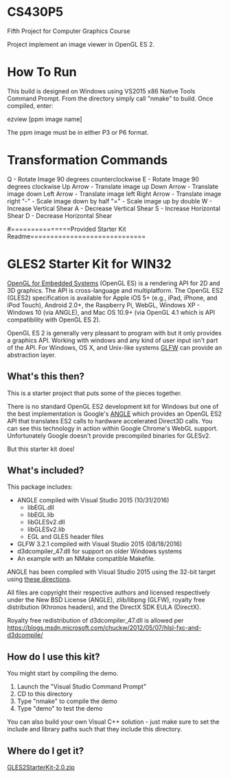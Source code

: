# CS430P5
Fifth Project for Computer Graphics Course

Project implement an image viewer in OpenGL ES 2.

# How To Run
This build is designed on Windows using VS2015 x86 Native Tools Command
Prompt. From the directory simply call "nmake" to build. Once compiled,
enter:

ezview [ppm image name]

The ppm image must be in either P3 or P6 format.

# Transformation Commands
Q - Rotate Image 90 degrees counterclockwise
E - Rotate Image 90 degrees clockwise
Up Arrow - Translate image up
Down Arrow - Translate image down
Left Arrow - Translate image left
Right Arrow - Translate image right
"-" - Scale image down by half
"=" - Scale image up by double
W - Increase Vertical Shear
A - Decrease Vertical Shear
S - Increase Horizontal Shear
D - Decrease Horizontal Shear

#===============Provided Starter Kit Readme=============================
# GLES2 Starter Kit for WIN32

[OpenGL for Embedded Systems](http://www.khronos.org/opengles/)
(OpenGL ES) is a rendering API for 2D and 3D graphics.  The API is
cross-language and multiplatform.  The OpenGL ES2 (GLES2)
specification is available for Apple iOS 5+ (e.g., iPad, iPhone, and
iPod Touch), Android 2.0+, the Raspberry Pi, WebGL, Windows XP -
Windows 10 (via ANGLE), and Mac OS 10.9+ (via OpenGL 4.1 which is 
API compatibility with OpenGL ES 2).

OpenGL ES 2 is generally very pleasant to program with but it only
provides a graphics API.  Working with windows and any kind of user
input isn't part of the API.  For Windows, OS X, and Unix-like systems
[GLFW](http://www.glfw.org/) can provide an abstraction layer.

## What's this then?

This is a starter project that puts some of the pieces together.

There is no standard OpenGL ES2 development kit for Windows but one
of the best implementation is Google's
[ANGLE](http://angleproject.org/) which provides an OpenGL ES2 API
that translates ES2 calls to hardware accelerated Direct3D calls.
You can see this technology in action within Google Chrome's WebGL
support.  Unfortunately Google doesn't provide precompiled binaries
for GLESv2.

But this starter kit does!

## What's included?

This package includes:

* ANGLE compiled with Visual Studio 2015 (10/31/2016)
    * libEGL.dll
    * libEGL.lib
    * libGLESv2.dll
    * libGLESv2.lib
    * EGL and GLES header files
* GLFW 3.2.1 compiled with Visual Studio 2015 (08/18/2016)
* d3dcompiler_47.dll for support on older Windows systems
* An example with an NMake compatible Makefile.

ANGLE has been compiled with Visual Studio 2015 using the 32-bit target
using [these directions](https://code.google.com/p/angleproject/wiki/DevSetup).

All files are copyright their respective authors and licensed respectively 
under the New BSD License (ANGLE), zlib/libpng (GLFW), royalty free distribution
(Khronos headers), and the DirectX SDK EULA (DirectX).

Royalty free redistribution of d3dcompiler_47.dll is allowed per 
https://blogs.msdn.microsoft.com/chuckw/2012/05/07/hlsl-fxc-and-d3dcompile/

## How do I use this kit?

You might start by compiling the demo.

1. Launch the "Visual Studio Command Prompt"
2. CD to this directory
3. Type "nmake" to compile the demo
4. Type "demo" to test the demo

You can also build your own Visual C++ solution - just make sure to
set the include and library paths such that they include this
directory.

## Where do I get it?

[GLES2StarterKit-2.0.zip]()
